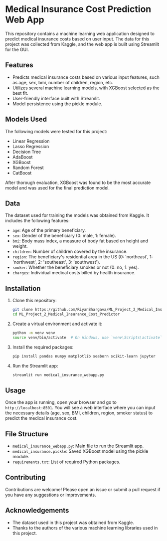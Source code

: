 # Medical Insurance Cost Prediction Web App

This repository contains a machine learning web application designed to predict medical insurance costs based on user input. The data for this project was collected from Kaggle, and the web app is built using Streamlit for the GUI.

## Features

- Predicts medical insurance costs based on various input features, such as age, sex, bmi, number of children, region, etc.
- Utilizes several machine learning models, with XGBoost selected as the best fit.
- User-friendly interface built with Streamlit.
- Model persistence using the pickle module.

## Models Used

The following models were tested for this project:

- Linear Regression
- Lasso Regression
- Decision Tree
- AdaBoost
- XGBoost
- Random Forest
- CatBoost

After thorough evaluation, XGBoost was found to be the most accurate model and was used for the final prediction model.

## Data

The dataset used for training the models was obtained from Kaggle. It includes the following features:

- `age`: Age of the primary beneficiary.
- `sex`: Gender of the beneficiary (0: male, 1: female).
- `bmi`: Body mass index, a measure of body fat based on height and weight.
- `children`: Number of children covered by the insurance.
- `region`: The beneficiary's residential area in the US (0: 'northeast', 1: 'northwest', 2: 'southeast', 3: 'southwest').
- `smoker`: Whether the beneficiary smokes or not (0: no, 1: yes).
- `charges`: Individual medical costs billed by health insurance.

## Installation

1. Clone this repository:
    ```bash
    git clone https://github.com/RiyanBhargava/ML_Project_2_Medical_Insurance_Cost_Predictor.git
    cd ML_Project_2_Medical_Insurance_Cost_Predictor
    ```

2. Create a virtual environment and activate it:
    ```bash
    python -m venv venv
    source venv/bin/activate  # On Windows, use `venv\Scripts\activate`
    ```

3. Install the required packages:
    ```bash
    pip install pandas numpy matplotlib seaborn scikit-learn jupyter
    ```

4. Run the Streamlit app:
    ```bash
    streamlit run medical_insurance_webapp.py
    ```

## Usage

Once the app is running, open your browser and go to `http://localhost:8501`. You will see a web interface where you can input the necessary details (age, sex, BMI, children, region, smoker status) to predict the medical insurance cost.

## File Structure

- `medical_insurance_webapp.py`: Main file to run the Streamlit app.
- `medical_insurance.pickle`: Saved XGBoost model using the pickle module.
- `requirements.txt`: List of required Python packages.

## Contributing

Contributions are welcome! Please open an issue or submit a pull request if you have any suggestions or improvements.

## Acknowledgements

- The dataset used in this project was obtained from Kaggle.
- Thanks to the authors of the various machine learning libraries used in this project.
